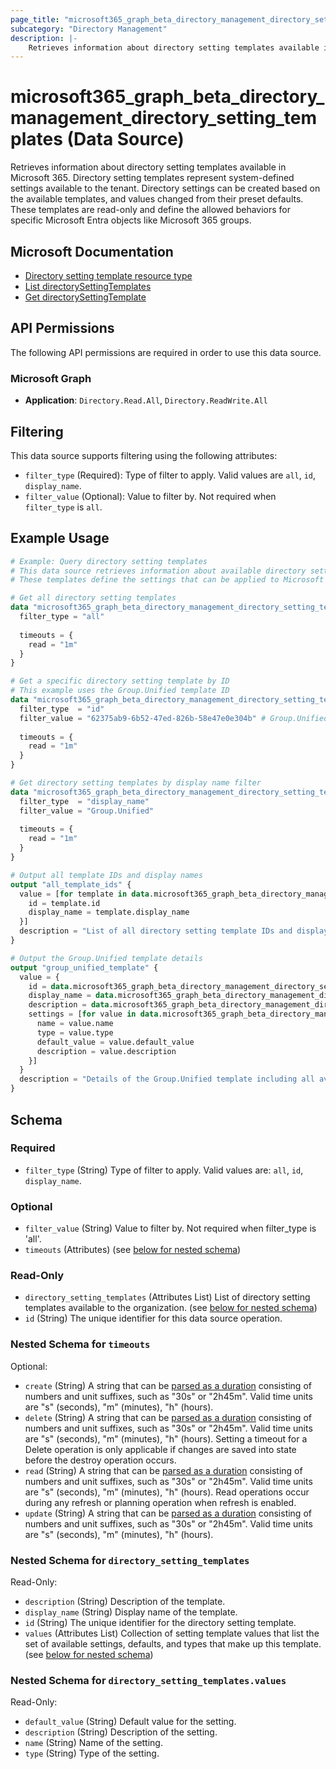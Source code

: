```yaml
---
page_title: "microsoft365_graph_beta_directory_management_directory_setting_templates Data Source - terraform-provider-microsoft365"
subcategory: "Directory Management"
description: |-
    Retrieves information about directory setting templates available in Microsoft 365. Directory setting templates represent system-defined settings available to the tenant. Directory settings can be created based on the available templates, and values changed from their preset defaults. These templates are read-only and define the allowed behaviors for specific Microsoft Entra objects like Microsoft 365 groups.
---
```


# microsoft365_graph_beta_directory_management_directory_setting_templates (Data Source)

Retrieves information about directory setting templates available in Microsoft 365. Directory setting templates represent system-defined settings available to the tenant. Directory settings can be created based on the available templates, and values changed from their preset defaults. These templates are read-only and define the allowed behaviors for specific Microsoft Entra objects like Microsoft 365 groups.

## Microsoft Documentation

- [Directory setting template resource type](https://learn.microsoft.com/en-us/graph/api/resources/directorysettingtemplate?view=graph-rest-beta)
- [List directorySettingTemplates](https://learn.microsoft.com/en-us/graph/api/directorysettingtemplate-list?view=graph-rest-beta)
- [Get directorySettingTemplate](https://learn.microsoft.com/en-us/graph/api/directorysettingtemplate-get?view=graph-rest-beta)

## API Permissions

The following API permissions are required in order to use this data source.

### Microsoft Graph

- **Application**: `Directory.Read.All`, `Directory.ReadWrite.All`

## Filtering

This data source supports filtering using the following attributes:

- `filter_type` (Required): Type of filter to apply. Valid values are `all`, `id`, `display_name`.
- `filter_value` (Optional): Value to filter by. Not required when `filter_type` is `all`.

## Example Usage

```terraform
# Example: Query directory setting templates
# This data source retrieves information about available directory setting templates in Microsoft 365
# These templates define the settings that can be applied to Microsoft 365 groups and other resources

# Get all directory setting templates
data "microsoft365_graph_beta_directory_management_directory_setting_templates" "all" {
  filter_type = "all"
  
  timeouts = {
    read = "1m"
  }
}

# Get a specific directory setting template by ID
# This example uses the Group.Unified template ID
data "microsoft365_graph_beta_directory_management_directory_setting_templates" "group_unified" {
  filter_type  = "id"
  filter_value = "62375ab9-6b52-47ed-826b-58e47e0e304b" # Group.Unified template ID
  
  timeouts = {
    read = "1m"
  }
}

# Get directory setting templates by display name filter
data "microsoft365_graph_beta_directory_management_directory_setting_templates" "group_templates" {
  filter_type  = "display_name"
  filter_value = "Group.Unified"
  
  timeouts = {
    read = "1m"
  }
}

# Output all template IDs and display names
output "all_template_ids" {
  value = [for template in data.microsoft365_graph_beta_directory_management_directory_setting_templates.all.directory_setting_templates : {
    id = template.id
    display_name = template.display_name
  }]
  description = "List of all directory setting template IDs and display names"
}

# Output the Group.Unified template details
output "group_unified_template" {
  value = {
    id = data.microsoft365_graph_beta_directory_management_directory_setting_templates.group_unified.directory_setting_templates[0].id
    display_name = data.microsoft365_graph_beta_directory_management_directory_setting_templates.group_unified.directory_setting_templates[0].display_name
    description = data.microsoft365_graph_beta_directory_management_directory_setting_templates.group_unified.directory_setting_templates[0].description
    settings = [for value in data.microsoft365_graph_beta_directory_management_directory_setting_templates.group_unified.directory_setting_templates[0].values : {
      name = value.name
      type = value.type
      default_value = value.default_value
      description = value.description
    }]
  }
  description = "Details of the Group.Unified template including all available settings"
}
```

<!-- schema generated by tfplugindocs -->
## Schema

### Required

- `filter_type` (String) Type of filter to apply. Valid values are: `all`, `id`, `display_name`.

### Optional

- `filter_value` (String) Value to filter by. Not required when filter_type is 'all'.
- `timeouts` (Attributes) (see [below for nested schema](#nestedatt--timeouts))

### Read-Only

- `directory_setting_templates` (Attributes List) List of directory setting templates available to the organization. (see [below for nested schema](#nestedatt--directory_setting_templates))
- `id` (String) The unique identifier for this data source operation.

<a id="nestedatt--timeouts"></a>
### Nested Schema for `timeouts`

Optional:

- `create` (String) A string that can be [parsed as a duration](https://pkg.go.dev/time#ParseDuration) consisting of numbers and unit suffixes, such as "30s" or "2h45m". Valid time units are "s" (seconds), "m" (minutes), "h" (hours).
- `delete` (String) A string that can be [parsed as a duration](https://pkg.go.dev/time#ParseDuration) consisting of numbers and unit suffixes, such as "30s" or "2h45m". Valid time units are "s" (seconds), "m" (minutes), "h" (hours). Setting a timeout for a Delete operation is only applicable if changes are saved into state before the destroy operation occurs.
- `read` (String) A string that can be [parsed as a duration](https://pkg.go.dev/time#ParseDuration) consisting of numbers and unit suffixes, such as "30s" or "2h45m". Valid time units are "s" (seconds), "m" (minutes), "h" (hours). Read operations occur during any refresh or planning operation when refresh is enabled.
- `update` (String) A string that can be [parsed as a duration](https://pkg.go.dev/time#ParseDuration) consisting of numbers and unit suffixes, such as "30s" or "2h45m". Valid time units are "s" (seconds), "m" (minutes), "h" (hours).


<a id="nestedatt--directory_setting_templates"></a>
### Nested Schema for `directory_setting_templates`

Read-Only:

- `description` (String) Description of the template.
- `display_name` (String) Display name of the template.
- `id` (String) The unique identifier for the directory setting template.
- `values` (Attributes List) Collection of setting template values that list the set of available settings, defaults, and types that make up this template. (see [below for nested schema](#nestedatt--directory_setting_templates--values))

<a id="nestedatt--directory_setting_templates--values"></a>
### Nested Schema for `directory_setting_templates.values`

Read-Only:

- `default_value` (String) Default value for the setting.
- `description` (String) Description of the setting.
- `name` (String) Name of the setting.
- `type` (String) Type of the setting.
